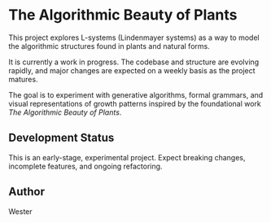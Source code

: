 # The Algorithmic Beauty of Plants

This project explores L-systems (Lindenmayer systems) as a way to model the algorithmic structures found in plants and natural forms.

It is currently a work in progress. The codebase and structure are evolving rapidly, and major changes are expected on a weekly basis as the project matures.

The goal is to experiment with generative algorithms, formal grammars, and visual representations of growth patterns inspired by the foundational work *The Algorithmic Beauty of Plants*.

## Development Status

This is an early-stage, experimental project. Expect breaking changes, incomplete features, and ongoing refactoring.

## Author

Wester

